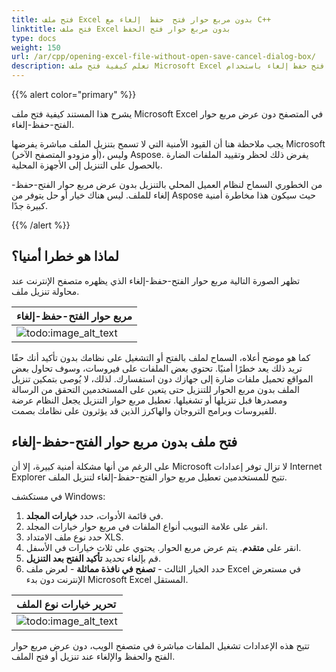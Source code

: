 ```yaml
---
title: فتح ملف Excel بدون مربع حوار فتح  حفظ  إلغاء مع C++
linktitle: فتح ملف Excel بدون مربع حوار فتح الحفظ
type: docs
weight: 150
url: /ar/cpp/opening-excel-file-without-open-save-cancel-dialog-box/
description: تعلم كيفية فتح ملف Microsoft Excel في متصفح بدون عرض مربع حوار فتح حفظ إلغاء باستخدام Aspose.Cells for C++.
---
```


{{% alert color="primary" %}} 

يشرح هذا المستند كيفية فتح ملف Microsoft Excel في المتصفح دون عرض مربع حوار الفتح-حفظ-إلغاء. 

يجب ملاحظة هنا أن القيود الأمنية التي لا تسمح بتنزيل الملف مباشرة يفرضها Microsoft (أو مزودو المتصفح الآخر)، وليس Aspose. يفرض ذلك لحظر وتقييد الملفات الضارة بالحصول على التنزيل إلى الأجهزة المحلية. 

من الخطوري السماح لنظام العميل المحلي بالتنزيل بدون عرض مربع حوار الفتح-حفظ-إلغاء للملف. ليس هناك خيار أو حل يتوفر من Aspose حيث سيكون هذا مخاطرة أمنية كبيرة جدًا.

{{% /alert %}} 

## **لماذا هو خطرا أمنيا؟**
تظهر الصورة التالية مربع حوار الفتح-حفظ-إلغاء الذي يظهره متصفح الإنترنت عند محاولة تنزيل ملف.

|**مربع حوار الفتح-حفظ-إلغاء**|
| :- |
|![todo:image_alt_text](opening-excel-file-without-open-save-cancel-dialog-box_1.png)|

كما هو موضح أعلاه، السماح لملف بالفتح أو التشغيل على نظامك بدون تأكيد أنك حقًا تريد ذلك يعد خطرًا أمنيًا. تحتوي بعض الملفات على فيروسات، وسوف تحاول بعض المواقع تحميل ملفات ضارة إلى جهازك دون استفسارك. لذلك، لا يُوصى بتمكين تنزيل الملف بدون مربع الحوار للتنزيل حتى يتعين على المستخدمين التحقق من الرسالة ومصدرها قبل تنزيلها أو تشغيلها. تعطيل مربع حوار التنزيل يجعل النظام عرضة للفيروسات وبرامج التروجان والهاكرز الذين قد يؤثرون على نظامك بصمت. 

## **فتح ملف بدون مربع حوار الفتح-حفظ-إلغاء**
على الرغم من أنها مشكلة أمنية كبيرة، إلا أن Microsoft لا تزال توفر إعدادات Internet Explorer تتيح للمستخدمين تعطيل مربع حوار الفتح-حفظ-إلغاء لتنزيل الملف. 

في مستكشف Windows:

1. في قائمة الأدوات، حدد **خيارات المجلد**.
1. انقر على علامة التبويب أنواع الملفات في مربع حوار خيارات المجلد.
1. حدد نوع ملف الامتداد XLS.
1. انقر على **متقدم**. 
   يتم عرض مربع الحوار. يحتوي على ثلاث خيارات في الأسفل.
1. قم بإلغاء تحديد **تأكيد الفتح بعد التنزيل**.
1. حدد الخيار الثالث - **تصفح في نافذة مماثلة** - لعرض ملف Excel في مستعرض الإنترنت دون بدء Microsoft Excel المستقل. 

|**تحرير خيارات نوع الملف**|
| :- |
|![todo:image_alt_text](opening-excel-file-without-open-save-cancel-dialog-box_2.png)|

تتيح هذه الإعدادات تشغيل الملفات مباشرة في متصفح الويب، دون عرض مربع حوار الفتح والحفظ والإلغاء عند تنزيل أو فتح الملف.

